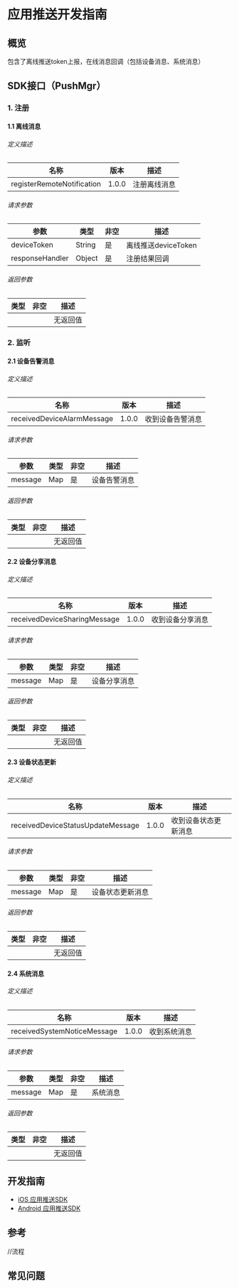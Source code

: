 # 应用推送开发指南

## 概览

包含了离线推送token上报，在线消息回调（包括设备消息、系统消息）

## SDK接口（PushMgr）

### 1. 注册

#### 1.1 离线消息

###### 定义描述
| 名称  | 版本  | 描述     |
| ----- | ----- | -------- |
| registerRemoteNotification | 1.0.0 | 注册离线消息 |

###### 请求参数
| 参数 | 类型 | 非空 | 描述 |
| ---- | ---- | ---- | ---- |
| deviceToken | String | 是 | 离线推送deviceToken |
| responseHandler | Object | 是 | 注册结果回调 |

###### 返回参数
| 类型 | 非空 | 描述     |
| ---- | ---- | -------- |
|      |      | 无返回值 |



### 2. 监听

#### 2.1 设备告警消息

###### 定义描述
| 名称  | 版本  | 描述     |
| ----- | ----- | -------- |
| receivedDeviceAlarmMessage | 1.0.0 | 收到设备告警消息 |

###### 请求参数
| 参数 | 类型 | 非空 | 描述 |
| ---- | ---- | ---- | ---- |
| message | Map | 是 | 设备告警消息 |

###### 返回参数
| 类型 | 非空 | 描述     |
| ---- | ---- | -------- |
|      |      | 无返回值 |

#### 2.2 设备分享消息

###### 定义描述
| 名称  | 版本  | 描述     |
| ----- | ----- | -------- |
| receivedDeviceSharingMessage | 1.0.0 | 收到设备分享消息 |

###### 请求参数
| 参数 | 类型 | 非空 | 描述 |
| ---- | ---- | ---- | ---- |
| message | Map | 是 | 设备分享消息 |

###### 返回参数
| 类型 | 非空 | 描述     |
| ---- | ---- | -------- |
|      |      | 无返回值 |

#### 2.3 设备状态更新

###### 定义描述
| 名称  | 版本  | 描述     |
| ----- | ----- | -------- |
| receivedDeviceStatusUpdateMessage | 1.0.0 | 收到设备状态更新消息 |

###### 请求参数
| 参数 | 类型 | 非空 | 描述 |
| ---- | ---- | ---- | ---- |
| message | Map | 是 | 设备状态更新消息 |

###### 返回参数
| 类型 | 非空 | 描述     |
| ---- | ---- | -------- |
|      |      | 无返回值 |

#### 2.4 系统消息

###### 定义描述
| 名称  | 版本  | 描述     |
| ----- | ----- | -------- |
| receivedSystemNoticeMessage | 1.0.0 | 收到系统消息 |

###### 请求参数
| 参数 | 类型 | 非空 | 描述 |
| ---- | ---- | ---- | ---- |
| message | Map | 是 | 系统消息 |

###### 返回参数
| 类型 | 非空 | 描述     |
| ---- | ---- | -------- |
|      |      | 无返回值 |

## 开发指南

* [iOS 应用推送SDK](ios/应用推送.md)
* [Android 应用推送SDK](Android/应用推送.md)

## 参考

//流程

## 常见问题